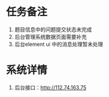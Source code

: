 #  任务备注
1. 题目信息中的问题提交状态未完成
2. 后台管理系统数据页面需要补充
3. 后台element ui 中的消息处理暂未处理
# 系统详情
1. 后台接口：http://112.74.163.75